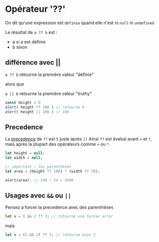 # Opérateur '??'

On dit qu'une expression est `définie` quand elle n'est ni `null` ni `undefined`

Le résultat de `a ?? b` est :

* a si a est définie
* b sinon

## différence avec ||

`a ?? b` retourne la première valeur "définie"

alors que

`a || b` retourne la première valeur "truthy"

```js
const height = 0
alert( height ?? 100 ) // retourne 0
alert( height || 100 ) // 100
```

## Precedence

La [precedence](https://developer.mozilla.org/en-US/docs/Web/JavaScript/Reference/Operators/Operator_Precedence#Table) de `??` est `5` juste après `||`
Ainsi `??` est évalué avant `=` et `?`, mais après la plupart des opérateurs comme `+` ou `*`

```js
let height = null;
let width = null;

// important : les parenthèses
let area = (height ?? 100) * (width ?? 50);

alert(area); // 100 * 50 = 5000
```

## Usages avec `&&` ou `||`

Pensez à forcer la precedence avec des parenthèses

```js
let x = 1 && 2 ?? 3; // retourne une Syntax error
```

mais

```js
let x = (1 && 2) ?? 3; // retourne bien 2
```
